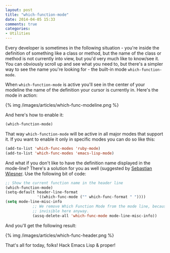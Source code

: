 ```yaml
---
layout: post
title: "which-function-mode"
date: 2014-04-05 15:33
comments: true
categories:
- Utilities
---
```


Every developer is sometimes in the following situation - you're
inside the definition of something like a class or method, but the
name of the class or method is not currently into view, but you'd very
much like to know/see it. You can obviously scroll up and see what you
need to, but there's a simpler way to see the name you're looking
for - the built-in mode `which-function-mode`.

When `which-function-mode` is active you'll see in the center of your
modeline the name of the definition your cursor is currently in.
Here's the mode in action:

{% img /images/articles/which-func-modeline.png %}

And here's how to enable it:

``` cl
(which-function-mode)
```

That way `which-function-mode` will be active in all major modes that
support it. If you want to enable it only in specific modes you can do
so like this:

``` cl
(add-to-list 'which-func-modes 'ruby-mode)
(add-to-list 'which-func-modes 'emacs-lisp-mode)
```

And what if you don't like to have the definition name displayed in
the mode-line? There's a solution for you as well (suggested by
[Sebastian Wiesner](http://www.lunaryorn.com/). Use the following bit
of code:


``` cl
;; Show the current function name in the header line
(which-function-mode)
(setq-default header-line-format
              '((which-func-mode ("" which-func-format " "))))
(setq mode-line-misc-info
            ;; We remove Which Function Mode from the mode line, because it's mostly
            ;; invisible here anyway.
            (assq-delete-all 'which-func-mode mode-line-misc-info))
```

And you'll get the following result:

{% img /images/articles/which-func-header.png %}

That's all for today, folks! Hack Emacs Lisp & proper!
